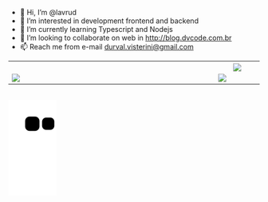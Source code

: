 - 👋 Hi, I’m @lavrud
- 👀 I’m interested in development frontend and backend
- 🌱 I’m currently learning Typescript and Nodejs
- 💞️ I’m looking to collaborate on web in http://blog.dvcode.com.br
- 📫 Reach me from e-mail durval.visterini@gmail.com
<!---
lavrud/lavrud is a ✨ special ✨ repository because its `README.md` (this file) appears on your GitHub profile.
You can click the Preview link to take a look at your changes.
--->

<center>
	<table border="0">
		<tr>
			<td colspan="2" align="center">
				<img width="600px" align="center" src="https://github-readme-streak-stats.herokuapp.com?user=paulosalvatore&theme=buefy&date_format=M%20j%5B%2C%20Y%5D"/>
			</td>
		</tr>
		<tr>
			<td align="center">
				<img width="400px" align="left" src="https://github-readme-stats.vercel.app/api/top-langs/?username=paulosalvatore&show_icons=true&langs_count=10&layout=compact&theme=buefy&count_private=true"/>
			</td>
			<td align="center">
				<img width="490px" align="left" src="https://github-readme-stats.vercel.app/api?username=paulosalvatore&theme=buefy&?theme=dark&show_icons=true%count_private=true&include_all_commits=true"/>
			</td>
		</tr>
	</table>
</center>

<br/>

<img src="https://raw.githubusercontent.com/paulosalvatore/paulosalvatore/output/github-snake.svg" align="center" />
